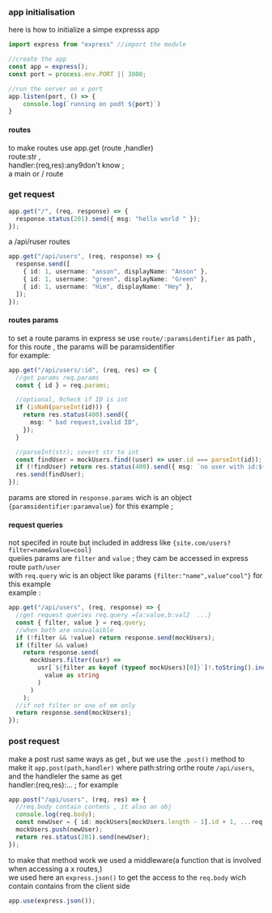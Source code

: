 ### app initialisation

here is how to initialize a simpe expresss app

```ts
import express from "express" //import the module

//create the app
const app = express();
const port = process.env.PORT || 3000;

//run the server on x port
app.listen(port, () => {
    console.log(`running on podt ${port}`)
}

```

#### routes

to make routes
use app.get (route ,handler)  
route:str ,  
handler:(req,res):any9don't know ;  
a main or / route

### get request

```ts
app.get("/", (req, response) => {
  response.status(201).send({ msg: "hello world " });
});
```

a /api/ruser routes

```ts
app.get("/api/users", (req, response) => {
  response.send([
    { id: 1, username: "anson", displayName: "Anson" },
    { id: 1, username: "green", displayName: "Green" },
    { id: 1, username: "Him", displayName: "Hey" },
  ]);
});
```

#### routes params

to set a route params in express se use `route/:paramsidentifier` as path ,
for this route , the params will be paramsidentifier  
for example:

```ts
app.get("/api/users/:id", (req, res) => {
  //get params req.params
  const { id } = req.params;

  //optional, 9check if ID is int
  if (isNaN(parseInt(id))) {
    return res.status(400).send({
      msg: " bad request,ivalid ID",
    });
  }

  //parseInt(str); covert str to int
  const findUser = mockUsers.find((user) => user.id === parseInt(id));
  if (!findUser) return res.status(400).send({ msg: `no user with id:${id}` });
  res.send(findUser);
});
```

params are stored in `response.params` wich is an object `{paramsidentifier:paramvalue}` for this example ;

#### request queries

not specifed in route but included in address like `{site.com/users?filter=name&value=cool}`  
queiies params are `filter` and `value` ; they cam be accessed in express route `path/user`  
with `req.query` wic is an object like params `{filter:"name",value"cool"}` for this example  
example :

```ts
app.get("/api/users", (req, response) => {
  //get request queries req.query ={a:value,b:val2  ...}
  const { filter, value } = req.query;
  //when both are unavalaible
  if (!filter && !value) return response.send(mockUsers);
  if (filter && value)
    return response.send(
      mockUsers.filter((usr) =>
        usr[`${filter as keyof (typeof mockUsers)[0]}`]!.toString().includes(
          value as string
        )
      )
    );
  //if not filter or one of em only
  return response.send(mockUsers);
});
```

### post request

make a post rust same ways as get , but we use the `.post()` method to make it
`app.post(path,handler)` where path:string orthe route `/api/users`, and the handleler the same as get  
handler:(req,res):... ;
for example

```ts
app.post("/api/users", (req, res) => {
  //req.body contain contens , it also an obj
  console.log(req.body);
  const newUser = { id: mockUsers[mockUsers.length - 1].id + 1, ...req.body };
  mockUsers.push(newUser);
  return res.status(201).send(newUser);
});
```

to make that method work we used a middleware(a function that is involved when accessing a x routes,)  
we used here an `express.json()` to get the access to the `req.body` wich contain contains from the client side

```ts
app.use(express.json());
```
